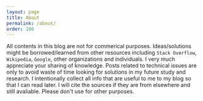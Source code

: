 ```yaml
---
layout: page
title: About
permalink: /about/
order: 100
---
```


<!-- This is the base Jekyll theme. You can find out more info about customizing your Jekyll theme, as well as basic Jekyll usage documentation at [jekyllrb.com](https://jekyllrb.com/)

You can find the source code for Minima at GitHub:
[jekyll][jekyll-organization] /
[minima](https://github.com/jekyll/minima)

You can find the source code for Jekyll at GitHub:
[jekyll][jekyll-organization] /
[jekyll](https://github.com/jekyll/jekyll)


[jekyll-organization]: https://github.com/jekyll -->
All contents in this blog are not for commerical purposes. Ideas/solutions might be borrowed/learned from other resources including `Stack Overflow`, `Wikipedia`, `Google`, other organizations and individuals. I very much appreciate your sharing of knowledge. Posts related to technical issues are only to avoid waste of time looking for solutions in my future study and research. I intentionally collect all info that are useful to me to my blog so that I can read later. I will cite the sources if they are from elsewhere and still avaliable. Please don't use for other purposes.
